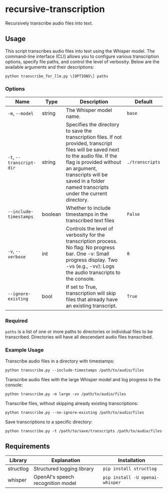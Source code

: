 # recursive-transcription
Recursively transcribe audio files into text.

## Usage

This script transcribes audio files into text using the Whisper model. The command-line interface (CLI) allows you to configure various transcription options, specify file paths, and control the level of verbosity. Below are the available arguments and their descriptions:

`python transcribe_for_llm.py \[OPTIONS\] paths`

### Options

| Name | Type | Description | Default |
| --- | --- | ---| --- |
| `-m`, `--model` | string | The Whisper model name. | `base` |
| `-t`, `--transcript-dir` | string | Specifies the directory to save the transcription files. If not provided, transcript files will be saved next to the audio file. If the flag is provided without an argument, transcripts will be saved in a folder named transcripts under the current directory. | `./transcripts` |
| `--include-timestamps` | boolean | Whether to include timestamps in the transcribed text files | `False` |
| `-v`, `--verbose` | int | Controls the level of verbosity for the transcription process. No flag: No progress bar. One -v: Small progress display. Two -vs (e.g., -vv): Logs the audio transcripts to the console. | `0` |
| `--ignore-existing` | bool | If set to True, transcription will skip files that already have an existing transcript. | `True` |

### Required

`paths` is a list of one or more paths to directories or individual files to be transcribed. Directories will have all descendant audio files transcribed.

### Example Usage

Transcribe audio files in a directory with timestamps:

`python transcribe.py --include-timestamps /path/to/audio/files`

Transcribe audio files with the large Whisper model and log progress to the console:

`python transcribe.py -m large -vv /path/to/audio/files`

Transcribe files, without skipping already existing transcriptions:

`python transcribe.py --no-ignore-existing /path/to/audio/files`

Save transcriptions to a specific directory:

`python transcribe.py -t /path/to/save/transcripts /path/to/audio/files`

## Requirements

| Library | Explanation | Installation |
| --- | --- | --- |
| structlog | Structured logging library | `pip install structlog` |
| whisper | OpenAI's speech recognition model | `pip install -U openai-whisper` |
